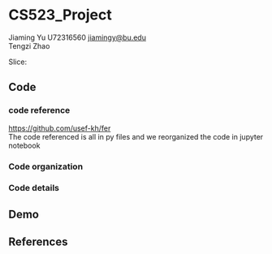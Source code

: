 # CS523_Project
Jiaming Yu U72316560 jiamingy@bu.edu  
Tengzi Zhao    

Slice:   

## Code

### code reference
https://github.com/usef-kh/fer  
The code referenced is all in py files and we reorganized the code in jupyter notebook

### Code organization

### Code details

## Demo

## References

